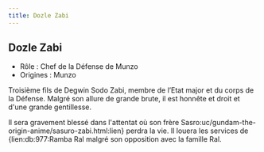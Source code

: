 ```yaml
---
title: Dozle Zabi
---
```


Dozle Zabi
----------





* Rôle : Chef de la Défense de Munzo
* Origines : Munzo


Troisième fils de Degwin Sodo Zabi, membre de l’Etat major et du corps de la Défense. Malgré son allure de grande brute, il est honnête et droit et d'une grande gentillesse. 


Il sera gravement blessé dans l'attentat où son frère Sasro:uc/gundam-the-origin-anime/sasuro-zabi.html:lien} perdra la vie. Il louera les services de {lien:db:977:Ramba Ral malgré son opposition avec la famille Ral.

